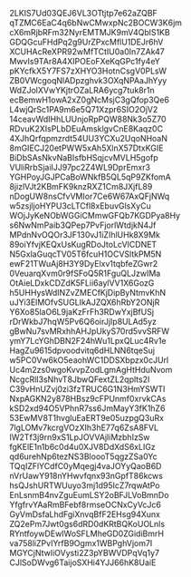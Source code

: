 2LKIS7Ud03QEJ6VL3OTtjtp7e62aZQBF
qTZMC6EaC4q6bNwCMwxpNc2BOCW3K6jm
cX6mRjbRFm32NyrEMTMJK9mV4QblS1KB
GDQGcuFHdPq2g9UrZPxcMflU1DEJr6hV
XCUHAcReXPR92wMfTCtIU0a0In7ZAk47
MwvIs9TAr8A4XIPOEoFXeKqGPc1fy4eY
pKYcfkX5Y7FS7zXHYO3HotnCsgV0PLsW
ZB0VWcgoqNlADpzghvk3OXqNPAaJhYyy
WdZJolXVwYKjtrOZaLRA6ycg7tuk8r1n
ecBemwH1owA2xZ0gNcMsjC3gQfop3Qe6
L4wjQrSc1PA9m6e5Q71Xzpr6SIO2OjV2
14ceavWdIHhLUUnjoRpPQW88Nk3o5Z70
RDvuK2XIsPLbDEuAmsklgvCnE8Kaqz0C
4XJhQrfqpmzrdt54UU3YCXu2UqoNHoaN
8mGIECJ20etPWW5xAh5XlnX57DtxKGIE
BiDbSAsNkvNaBIsfbHSqjcvMVLH5gofp
VUliRrbSjaiIJJ97pc2Z4WL9DprEmxr3
YGHPoyJGJPCaBoWNkfB5QL5qP9ZKfomA
8jizlVJt2KBmFK9knzRXZ1Cm8JXjfL89
nDogUW8nsCfvVMIor7Ce6W67AxQFjNWq
w5zsjljoHYPU3cLTCfl8xEbuvGlsXyCu
WOjJyKeNObWGGiCMmwGFQb7KGDPya8Hy
s6NwNmPaib3QPep7PvFjorlWtdjkN4Jf
MPdnNvOQOr3JF130vJ1iZIhlUHk8X9Mk
89oiYfvjKEQxUsKugRDoJtoLcVICDNET
N5GxlaGuqcTV05T6fcuH1OCVSltkPM5N
ewF21TWuAj8H3Y9DyElxv1tqbfeZGwr2
0VeuarqXvm0r9fSFoQ5R1FguQLJzwIMa
OtAieLDxkCDZdK5FLii6aylVV1X6GozG
h5UHHysWdINZvZMECfKjDipByNtmvKhN
uJYi3ElMOfvSUGLIkAJZQX6hRbY2ONjR
Y6Xo85laO6L9jaKzFrFh3RDwYxjBfUSj
rDrWkbJ7hqW5Pv6Q6oirJjIp8ULAd5yz
gBwNu7svMRxhhAHJpUkyS70rd5vvSRFW
ymY7LcYGhDBN2F24hWu1LpxQLuc4Rv1e
HagZu9615dpvoodvitq6dHLNN6tqeSuj
w5PC0Vw6kO5eaohWC1DDSXbpzx0cJUrl
Uc4m2zs0wgoKvvpZodLgmAgHtHduNvom
NcgcRlI3sNhvT8JbwQFextZL2qplts2I
C39vHnUZvj0zi3fzTRUC6G1N3HmYSWTI
NxpAGKN2y878HBsz9cFPUnmf0xrvkCAs
kSD2xd94O5VPhnR7ss6JmMayY3fK1hZ6
53EwMV8T1hvgluEaERT9e05uzpgQ3uRx
7lgLOMv7kcrgVOzXIh3hE77q6ZsA8FVL
IW2Tf3j9rn9xS1LpJOVVAjliMzbhIzSw
fgKElE1n1b6c0d4u0XJV8DdXdS6xLIGz
qd6urehNp6tezNS3BloooT5qgzZSa0Yc
TQqIZFlYCdfC0yMqegj4vaJOYyQaoB6D
nVrUawY918nYHwvfqnx93nGpfT86kcws
hsQJshURTWUuyo3mj1d95IcZ7rqwAtPo
EnLsnmB4nvZguEumLSY2oBFJLVoBmnDo
YfgfrvYAaRmBFebf8rmseOCNxCyVcJc6
GyVmDsfaLhdFgiXnvqBfF2EHsg94Xunx
ZQ2ePm7Jwt0gs6dRD0dKRtBQKoUOLnls
RYntfoywDEwIWoSFLMheGD0ZGidiBmrH
va758liZPvIYrfB9Ogmx1WBPghVjom7I
MGYCjNtwIiOVysti2Z3pYBWVDPqVq1y7
CJlSoDWvg6TaijoSXHi4YJJ66hK8UaiE
